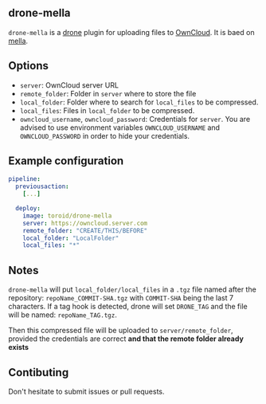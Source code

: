 ## drone-mella
`drone-mella` is a [drone](https://github.com/drone/drone) plugin for uploading files to [OwnCloud](https://owncloud.org/). It is baed on [mella](https://github.com/florianbeer/mella).

## Options

- `server`: OwnCloud server URL
- `remote_folder`: Folder in `server` where to store the file
- `local_folder`: Folder where to search for `local_files` to be compressed.
- `local_files`: Files in `local_folder` to be compressed.
- `owncloud_username`, `owncloud_password`: Credentials for `server`. You are advised to use environment variables `OWNCLOUD_USERNAME` and `OWNCLOUD_PASSWORD` in order to hide your credentials.

## Example configuration

```yml
pipeline:
  previousaction:
    [...]

  deploy:
    image: toroid/drone-mella
    server: https://owncloud.server.com
    remote_folder: "CREATE/THIS/BEFORE"
    local_folder: "LocalFolder"
    local_files: "*"
```

## Notes

`drone-mella` will put `local_folder/local_files` in a `.tgz` file named after the repository: `repoName_COMMIT-SHA.tgz` with `COMMIT-SHA` being the last 7 characters. If a tag hook is detected, drone will set `DRONE_TAG` and the file will be named: `repoName_TAG.tgz`.

Then this compressed file will be uploaded to `server/remote_folder`, provided the credentials are correct **and that the remote folder already exists**

## Contibuting

Don't hesitate to submit issues or pull requests.